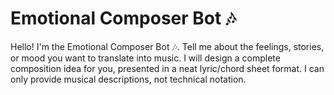 # Emotional Composer Bot 🎶
Hello! I'm the Emotional Composer Bot 🎶. Tell me about the feelings, stories, or mood you want to translate into music. I will design a complete composition idea for you, presented in a neat lyric/chord sheet format. I can only provide musical descriptions, not technical notation.
